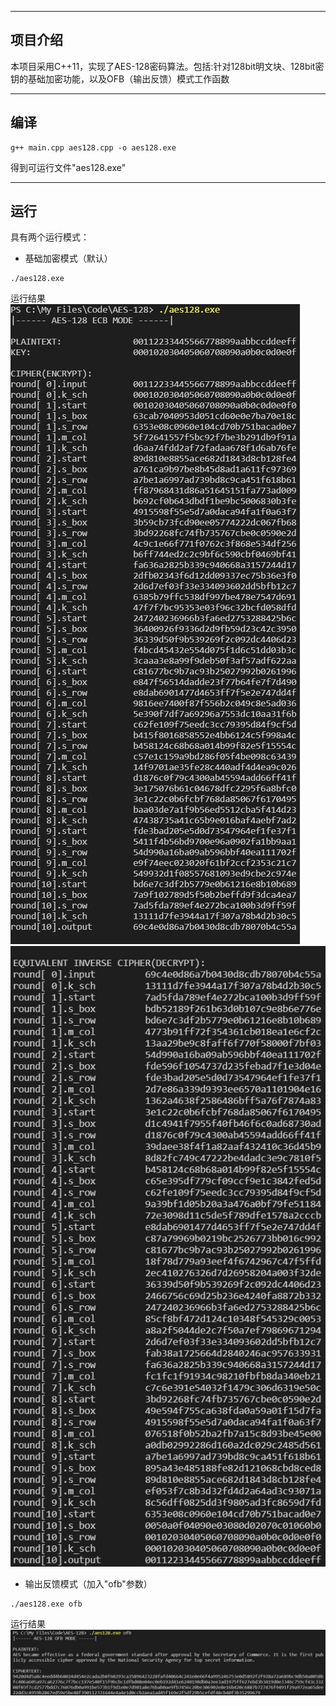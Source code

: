 ***
## 项目介绍
本项目采用C++11，实现了AES-128密码算法。包括:针对128bit明文块、128bit密钥的基础加密功能，以及OFB（输出反馈）模式工作函数
***
## 编译
```
g++ main.cpp aes128.cpp -o aes128.exe
```
得到可运行文件"aes128.exe"
***
## 运行
具有两个运行模式：
* 基础加密模式（默认）
```
./aes128.exe
```
运行结果  
![](./运行结果截图/ECB运行结果1.JPG)
![](./运行结果截图/ECB运行结果2.JPG)

* 输出反馈模式（加入"ofb"参数）
```
./aes128.exe ofb
```
运行结果  
![](./运行结果截图/OFB运行结果.JPG)